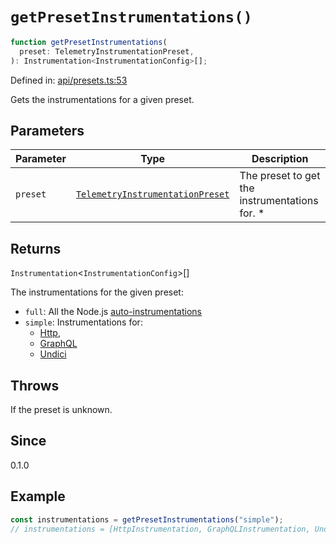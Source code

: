 # `getPresetInstrumentations()`

```ts
function getPresetInstrumentations(
  preset: TelemetryInstrumentationPreset,
): Instrumentation<InstrumentationConfig>[];
```

Defined in: [api/presets.ts:53](https://github.com/adobe/aio-lib-telemetry/blob/8f52cfa8868b711535e2b8726ef8da98982edbdf/source/api/presets.ts#L53)

Gets the instrumentations for a given preset.

## Parameters

| Parameter | Type                                                                                  | Description                                    |
| --------- | ------------------------------------------------------------------------------------- | ---------------------------------------------- |
| `preset`  | [`TelemetryInstrumentationPreset`](../type-aliases/TelemetryInstrumentationPreset.md) | The preset to get the instrumentations for. \* |

## Returns

`Instrumentation`\<`InstrumentationConfig`\>[]

The instrumentations for the given preset:

- `full`: All the Node.js [auto-instrumentations](https://www.npmjs.com/package/@opentelemetry/auto-instrumentations-node)
- `simple`: Instrumentations for:
  - [Http](https://www.npmjs.com/package/@opentelemetry/instrumentation-http),
  - [GraphQL](https://www.npmjs.com/package/@opentelemetry/instrumentation-graphql)
  - [Undici](https://www.npmjs.com/package/@opentelemetry/instrumentation-undici)

## Throws

If the preset is unknown.

## Since

0.1.0

## Example

```ts
const instrumentations = getPresetInstrumentations("simple");
// instrumentations = [HttpInstrumentation, GraphQLInstrumentation, UndiciInstrumentation]
```
